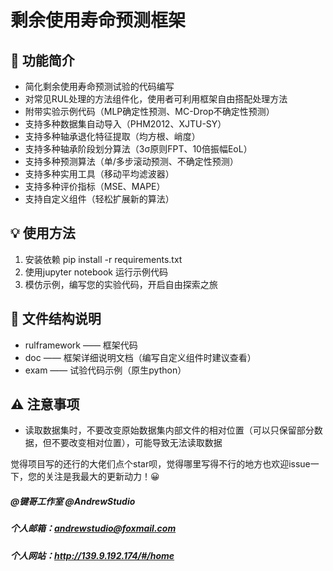 # 剩余使用寿命预测框架

## 👻    功能简介
- 简化剩余使用寿命预测试验的代码编写
- 对常见RUL处理的方法组件化，使用者可利用框架自由搭配处理方法
- 附带实验示例代码（MLP确定性预测、MC-Drop不确定性预测）
- 支持多种数据集自动导入（PHM2012、XJTU-SY）
- 支持多种轴承退化特征提取（均方根、峭度）
- 支持多种轴承阶段划分算法（3σ原则FPT、10倍振幅EoL）
- 支持多种预测算法（单/多步滚动预测、不确定性预测）
- 支持多种实用工具（移动平均滤波器）
- 支持多种评价指标（MSE、MAPE）
- 支持自定义组件（轻松扩展新的算法）


## 💡    使用方法
1. 安装依赖 pip install -r requirements.txt
2. 使用jupyter notebook 运行示例代码
3. 模仿示例，编写您的实验代码，开启自由探索之旅

## 📂    文件结构说明
- rulframework —— 框架代码
- doc —— 框架详细说明文档（编写自定义组件时建议查看）
- exam —— 试验代码示例（原生python）

## ⚠    注意事项
- 读取数据集时，不要改变原始数据集内部文件的相对位置（可以只保留部分数据，但不要改变相对位置），可能导致无法读取数据


觉得项目写的还行的大佬们点个star呗，觉得哪里写得不行的地方也欢迎issue一下，您的关注是我最大的更新动力！😀


##### @键哥工作室 @AndrewStudio
##### 个人邮箱：andrewstudio@foxmail.com
##### 个人网站：http://139.9.192.174/#/home

